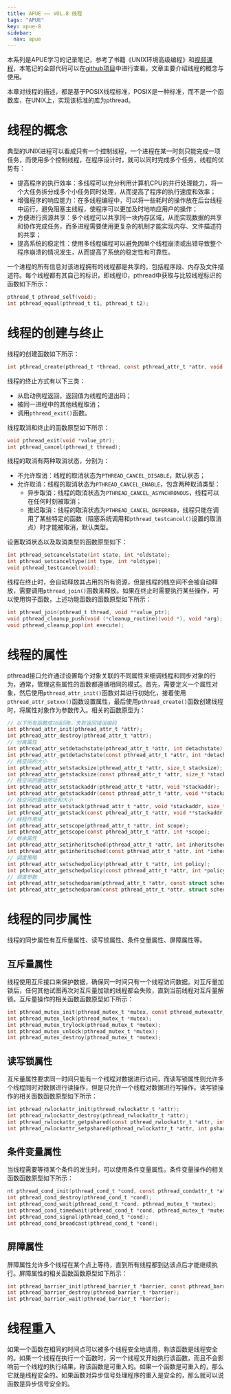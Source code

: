 ```yaml
---
title: APUE —— VOL.8 线程
tags: "APUE"
key: apue-8
sidebar:
  nav: apue
---
```


本系列是APUE学习的记录笔记，参考了书籍《UNIX环境高级编程》和[视频课程](https://www.bilibili.com/video/BV18p4y167Md/)，本笔记的全部代码可以在[github项目](https://github.com/TypeFloat/Learning-APUE)中进行查看。文章主要介绍线程的概念与使用。<!--more-->

本章对线程的描述，都是基于POSIX线程标准，POSIX是一种标准，而不是一个函数库，在UNIX上，实现该标准的库为pthread。

# 线程的概念

典型的UNIX进程可以看成只有一个控制线程，一个进程在某一时刻只能完成一项任务，而使用多个控制线程，在程序设计时，就可以同时完成多个任务，线程的优势有：
- 提高程序的执行效率：多线程可以充分利用计算机CPU的并行处理能力，将一个大任务拆分成多个小任务同时处理，从而提高了程序的执行速度和效率；
- 增强程序的响应能力：在多线程编程中，可以将一些耗时的操作放在后台线程中运行，避免阻塞主线程，使程序可以更加及时地响应用户的操作；
- 方便进行资源共享：多个线程可以共享同一块内存区域，从而实现数据的共享和协作完成任务，而多进程需要使用更复杂的机制才能实现内存、文件描述符的共享；
- 提高系统的稳定性：使用多线程编程可以避免因单个线程崩溃或出错导致整个程序崩溃的情况发生，从而提高了系统的稳定性和可靠性。

一个进程的所有信息对该进程拥有的线程都是共享的，包括程序段、内存及文件描述符。每个线程都有其自己的标识，即线程ID，pthread中获取与比较线程标识的函数如下所示：

```c
pthread_t pthread_self(void);
int pthread_equal(pthread_t t1, pthread_t t2);
```

# 线程的创建与终止

线程的创建函数如下所示：

```c
int pthread_create(pthread_t *thread, const pthread_attr_t *attr, void *(*start_routine)(void *), void *arg);
```

线程的终止方式有以下三类：
- 从启动例程返回，返回值为线程的退出码；
- 被同一进程中的其他线程取消；
- 调用`pthread_exit()`函数。

线程取消和终止的函数原型如下所示：
```c
void pthread_exit(void *value_ptr);
int pthread_cancel(pthread_t thread);
```

线程的取消有两种取消状态，分别为：
- 不允许取消：线程的取消状态为`PTHREAD_CANCEL_DISABLE`，默认状态；
- 允许取消：线程的取消状态为`PTHREAD_CANCEL_ENABLE`，包含两种取消类型：
    - 异步取消：线程的取消状态为`PTHREAD_CANCEL_ASYNCHRONOUS`，线程可以在任何时刻被取消；
    - 推迟取消：线程的取消状态为`PTHREAD_CANCEL_DEFERRED`，线程只能在调用了某些特定的函数（阻塞系统调用和`pthread_testcancel()`设置的取消点）时才能被取消，默认类型。

设置取消状态以及取消类型的函数原型如下：
```c
int pthread_setcancelstate(int state, int *oldstate);
int pthread_setcanceltype(int type, int *oldtype);
void pthread_testcancel(void);
```

线程在终止时，会自动释放其占用的所有资源，但是线程的栈空间不会被自动释放，需要调用`pthread_join()`函数来释放。如果在终止时需要执行某些操作，可以使用钩子函数，上述功能函数的函数原型如下所示：
```c
int pthread_join(pthread_t thread, void **value_ptr);
void pthread_cleanup_push(void (*cleanup_routine)(void *), void *arg);
void pthread_cleanup_pop(int execute);
```

# 线程的属性

pthread接口允许通过设置每个对象关联的不同属性来细调线程和同步对象的行为，通常，管理这些属性的函数都遵循相同的模式。首先，需要定义一个属性对象，然后使用`pthread_attr_init()`函数对其进行初始化，接着使用`pthread_attr_setxxx()`函数设置属性，最后使用`pthread_create()`函数创建线程时，将属性对象作为参数传入。相关的函数原型为：
```c
// 以下所有函数成功返回0，失败返回错误编码
int pthread_attr_init(pthread_attr_t *attr);
int pthread_attr_destroy(pthread_attr_t *attr);
// 分离属性
int pthread_attr_setdetachstate(pthread_attr_t *attr, int detachstate);
int pthread_attr_getdetachstate(const pthread_attr_t *attr, int *detachstate);
// 栈空间的大小
int pthread_attr_setstacksize(pthread_attr_t *attr, size_t stacksize);
int pthread_attr_getstacksize(const pthread_attr_t *attr, size_t *stacksize);
// 栈空间的最低地址
int pthread_attr_setstackaddr(pthread_attr_t *attr, void *stackaddr);
int pthread_attr_getstackaddr(const pthread_attr_t *attr, void **stackaddr);
// 栈空间的最低地址和大小
int pthread_attr_setstack(pthread_attr_t *attr, void *stackaddr, size_t stacksize);
int pthread_attr_getstack(const pthread_attr_t *attr, void **stackaddr, size_t *stacksize);
// 线程作用域
int pthread_attr_setscope(pthread_attr_t *attr, int scope);
int pthread_attr_getscope(const pthread_attr_t *attr, int *scope);
// 继承属性
int pthread_attr_setinheritsched(pthread_attr_t *attr, int inheritsched);
int pthread_attr_getinheritsched(const pthread_attr_t *attr, int *inheritsched);
// 调度策略
int pthread_attr_setschedpolicy(pthread_attr_t *attr, int policy);
int pthread_attr_getschedpolicy(const pthread_attr_t *attr, int *policy);
// 调度参数
int pthread_attr_setschedparam(pthread_attr_t *attr, const struct sched_param *param);
int pthread_attr_getschedparam(const pthread_attr_t *attr, struct sched_param *param);
```

# 线程的同步属性

线程的同步属性有互斥量属性、读写锁属性、条件变量属性、屏障属性等。

## 互斥量属性

线程使用互斥接口来保护数据，确保同一时间只有一个线程访问数据。对互斥量加锁后，任何其他试图再次对互斥量加锁的线程都会失败，直到当前线程对互斥量解锁。互斥量操作的相关函数函数原型如下所示：

```c
int pthread_mutex_init(pthread_mutex_t *mutex, const pthread_mutexattr_t *attr);
int pthread_mutex_lock(pthread_mutex_t *mutex);
int pthread_mutex_trylock(pthread_mutex_t *mutex);
int pthread_mutex_unlock(pthread_mutex_t *mutex);
int pthread_mutex_destroy(pthread_mutex_t *mutex);
```

## 读写锁属性

互斥量属性要求同一时间只能有一个线程对数据进行访问，而读写锁属性则允许多个线程同时对数据进行读操作，但是只允许一个线程对数据进行写操作。读写锁操作的相关函数函数原型如下所示：

```c
int pthread_rwlockattr_init(pthread_rwlockattr_t *attr);
int pthread_rwlockattr_destroy(pthread_rwlockattr_t *attr);
int pthread_rwlockattr_getpshared(const pthread_rwlockattr_t *attr, int *pshared);
int pthread_rwlockattr_setpshared(pthread_rwlockattr_t *attr, int pshared);
```

## 条件变量属性

当线程需要等待某个条件的发生时，可以使用条件变量属性。条件变量操作的相关函数函数原型如下所示：

```c
nt pthread_cond_init(pthread_cond_t *cond, const pthread_condattr_t *attr);
int pthread_cond_destroy(pthread_cond_t *cond);
int pthread_cond_wait(pthread_cond_t *cond, pthread_mutex_t *mutex);
int pthread_cond_timedwait(pthread_cond_t *cond, pthread_mutex_t *mutex, const struct timespec *abstime);
int pthread_cond_signal(pthread_cond_t *cond);
int pthread_cond_broadcast(pthread_cond_t *cond);
```

## 屏障属性

屏障属性允许多个线程在某个点上等待，直到所有线程都到达该点后才能继续执行。屏障属性的相关函数函数原型如下所示：

```c
int pthread_barrier_init(pthread_barrier_t *barrier, const pthread_barrierattr_t *attr, unsigned int count);
int pthread_barrier_destroy(pthread_barrier_t *barrier);
int pthread_barrier_wait(pthread_barrier_t *barrier);
```

# 线程重入

如果一个函数在相同的时间点可以被多个线程安全地调用，称该函数是线程安全的。如果一个线程在执行一个函数时，另一个线程又开始执行该函数，而且不会影响前一个线程的执行结果，称该函数是可重入的。如果一个函数是可重入的，那么它就是线程安全的。如果函数对异步信号处理程序的重入是安全的，那么就可以说函数是异步信号安全的。